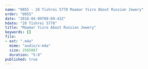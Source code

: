 ```yaml
---
name: "0055 - 28 Tishrei 5778 Maamar Yisro About Russian Jewery"
order: "0055"
date: "2018-04-09T09:09:43Z"
hdate: "28 Tishrei 5778"
title: "Maamar Yisro About Russian Jewery"
keywords: []
file:
- ext: ".m4a"
  mime: "audio/x-m4a"
  size: 2565087
  duration: "5:8"
published: true
---
```


